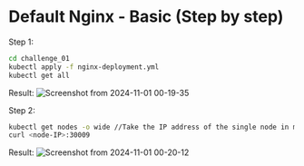 # Default Nginx - Basic (Step by step)
Step 1: 
```bash
cd challenge_01
kubectl apply -f nginx-deployment.yml
kubectl get all
```
Result:
![Screenshot from 2024-11-01 00-19-35](https://github.com/user-attachments/assets/cdbd5f04-516c-45ba-b518-be0e091697dc)

Step 2:
```bash
kubectl get nodes -o wide //Take the IP address of the single node in minikube
curl <node-IP>:30009
```
Result:
![Screenshot from 2024-11-01 00-20-12](https://github.com/user-attachments/assets/1519b39d-b7e3-40ec-9cde-14dc190949bb)
